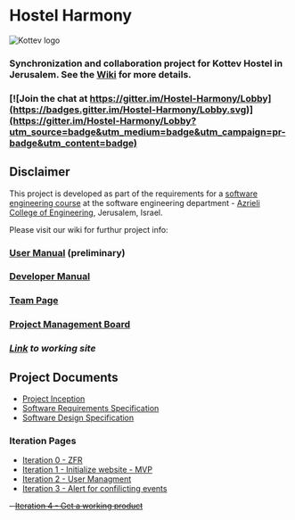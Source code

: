 # Hostel Harmony

![Kottev logo](http://kottev.co.il/wp-content/uploads/2017/01/logoooo.png)

### Synchronization and collaboration project for Kottev Hostel in Jerusalem. See the [Wiki](../../wiki/home) for more details.

### [![Join the chat at https://gitter.im/Hostel-Harmony/Lobby](https://badges.gitter.im/Hostel-Harmony/Lobby.svg)](https://gitter.im/Hostel-Harmony/Lobby?utm_source=badge&utm_medium=badge&utm_campaign=pr-badge&utm_content=badge)

## Disclaimer
This project is developed as part of the requirements for a [software engineering course](https://github.com/jce-il/se-class/wiki) at the software engineering department - [Azrieli College of Engineering](http://www.jce.ac.il/), Jerusalem, Israel.

Please visit our wiki for furthur project info: 

### [User Manual](../../wiki/User-manual) (preliminary)

### [Developer Manual](../../wiki/Developer-Manual)

### [Team Page](../../wiki/Team)

### [Project Management Board](https://github.com/elchi28/Hostel-Harmony/projects/1)

### **_[Link](https://hostel-harmony.firebaseapp.com) to working site_**

## Project Documents

- [Project Inception](../../wiki/inception---planning)
- [Software Requirements Specification](../../wiki/srs)
- [Software Design Specification](../../wiki/sds)

### Iteration Pages
- [Iteration 0 - ZFR](../../wiki/iter0-zfr)
- [Iteration 1 - Initialize website - MVP](https://github.com/elchi28/Hostel-Harmony/wiki/Iter1---Initialize-website---MVP)
- [Iteration 2 - User Managment](https://github.com/elchi28/Hostel-Harmony/wiki/Iter2--User-Management)
- [Iteration 3 - Alert for confilicting events](https://github.com/elchi28/Hostel-Harmony/wiki/Iter3---Alert-for-confilcting-events)

~~- [Iteration 4 - Get a working product](https://github.com/elchi28/Hostel-Harmony/wiki/Iter4---Get-a-working-product)~~
